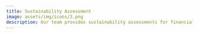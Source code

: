 ```yaml
---
title: Sustainability Assessment
image: assets/img/icons/3.png
description: Our team provides sustainability assessments for financial institutions, helping them understand their current sustainability practices and identify areas for improvement.
---
```


<!DOCTYPE html>
<html lang="en">

<head>
    <meta charset="UTF-8">
    <meta name="viewport" content="width=device-width, initial-scale=1.0">
    <title>{{ page.title }}</title>
    <style>
        /* Styles for sticky footer */
        body {
            display: flex;
            flex-direction: column;
            min-height: 100vh; /* make sure the body takes at least the full height of the viewport */
            font-family: Arial, sans-serif;
        }

        main {
            flex: 1 0 auto; /* this will ensure it takes up all available space and pushes the footer down */
        }

        footer {
            flex-shrink: 0; /* this ensures the footer doesn't shrink if there's a lot of content */
        }

        /* Header Styles */
        header {
            display: flex;
            align-items: center;
            justify-content: center;
            background: url({{ page.image }}) no-repeat center center;
            background-size: cover;
            height: 60vh;
        }

        header div {
            background-color: rgba(0, 0, 0, 0.7);
            padding: 20px 40px;
            border-radius: 10px;
            text-align: center;
            max-width: 800px;
            width: 100%;
        }

        /* Main Content Styles */
        main p {
            line-height: 1.6;
        }

        /* Footer Styles */
        footer {
            background-color: #333;
            padding: 20px;
            text-align: center;
        }

        footer p {
            color: white;
            margin: 0;
        }

    </style>
</head>

<body>

    <!-- Header with Image, Title, and Description -->
    <header>
        <div>
            <h1 style="color: white; font-size: 2.5em; margin-bottom: 15px;">{{ page.title }}</h1>
            <p style="color: white; font-size: 1.2em;">{{ page.description }}</p>
        </div>
    </header>

    <!-- Main Content Area -->
    <main style="padding: 50px 20px;">
        <div style="max-width: 800px; margin: 0 auto;">
            <p>
                More detailed content about {{ page.title }} can go here. This section provides ample space to expand upon the service, share case studies, or provide related resources.
            </p>
            <!-- You can add more sections, images, and other content elements here -->
        </div>
    </main>

    <!-- Optional Footer -->
    <footer>
        <p>&copy; 2023 Circunetics Research</p>
    </footer>

</body>

</html>
